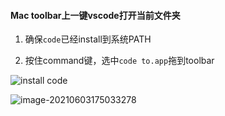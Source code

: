 

#### Mac toolbar上一键vscode打开当前文件夹 

1. 确保`code`已经install到系统PATH
   
   
2. 按住command键，选中`code to.app`拖到toolbar 
   

![install code](/Users/ZhaoMin/Project/cdto/res/image-20210603174702784.png)



![image-20210603175033278](/Users/ZhaoMin/Project/cdto/res/image-20210603175033278.png)
